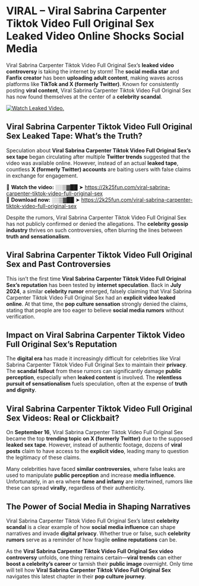 # VIRAL – Viral Sabrina Carpenter Tiktok Video Full Original Sex Leaked Video Online Shocks Social Media 

Viral Sabrina Carpenter Tiktok Video Full Original Sex’s **leaked video controversy** is taking the internet by storm! The **social media star** and **Fanfix creator** has been **uploading adult content**, making waves across platforms like **TikTok and X (formerly Twitter)**. Known for consistently posting **viral content**, Viral Sabrina Carpenter Tiktok Video Full Original Sex has now found themselves at the center of a **celebrity scandal**.  

[![Watch Leaked Video.](https://miro.medium.com/v2/resize:fit:828/format:webp/1*cilzJN44JGOrTw9NJCrNHA.gif "Watch Leaked Video")](https://2k25fun.com/viral-sabrina-carpenter-tiktok-video-full-original-sex)

## **Viral Sabrina Carpenter Tiktok Video Full Original Sex Leaked Tape: What’s the Truth?**  
Speculation about **Viral Sabrina Carpenter Tiktok Video Full Original Sex’s sex tape** began circulating after multiple **Twitter trends** suggested that the video was available online. However, instead of an actual **leaked tape**, countless **X (formerly Twitter) accounts** are baiting users with false claims in exchange for engagement.  

🔹 **Watch the video:** ░░▒▓██ ➤ https://2k25fun.com/viral-sabrina-carpenter-tiktok-video-full-original-sex  
🔹 **Download now:** ░░▒▓██ ➤ https://2k25fun.com/viral-sabrina-carpenter-tiktok-video-full-original-sex  

Despite the rumors, Viral Sabrina Carpenter Tiktok Video Full Original Sex has not publicly confirmed or denied the allegations. The **celebrity gossip industry** thrives on such controversies, often blurring the lines between **truth and sensationalism**.  

## **Viral Sabrina Carpenter Tiktok Video Full Original Sex and Past Controversies**  
This isn’t the first time **Viral Sabrina Carpenter Tiktok Video Full Original Sex’s reputation** has been tested by **internet speculation**. Back in **July 2024**, a similar **celebrity rumor** emerged, falsely claiming that Viral Sabrina Carpenter Tiktok Video Full Original Sex had an **explicit video leaked online**. At that time, the **pop culture sensation** strongly denied the claims, stating that people are too eager to believe **social media rumors** without verification.  

## **Impact on Viral Sabrina Carpenter Tiktok Video Full Original Sex’s Reputation**  
The **digital era** has made it increasingly difficult for celebrities like Viral Sabrina Carpenter Tiktok Video Full Original Sex to maintain their **privacy**. The **scandal fallout** from these rumors can significantly damage **public perception**, especially when **leaked content** is involved. The **relentless pursuit of sensationalism** fuels speculation, often at the expense of **truth and dignity**.  

## **Viral Sabrina Carpenter Tiktok Video Full Original Sex Videos: Real or Clickbait?**  
On **September 16**, Viral Sabrina Carpenter Tiktok Video Full Original Sex became the top **trending topic on X (formerly Twitter)** due to the supposed **leaked sex tape**. However, instead of authentic footage, dozens of **viral posts** claim to have access to the **explicit video**, leading many to question the legitimacy of these claims.  

Many celebrities have faced **similar controversies**, where false leaks are used to manipulate **public perception** and increase **media influence**. Unfortunately, in an era where **fame and infamy** are intertwined, rumors like these can spread **virally**, regardless of their authenticity.  

## **The Power of Social Media in Shaping Narratives**  
Viral Sabrina Carpenter Tiktok Video Full Original Sex’s latest **celebrity scandal** is a clear example of how **social media influence** can shape narratives and invade **digital privacy**. Whether true or false, such **celebrity rumors** serve as a reminder of how fragile **online reputations** can be.  

As the **Viral Sabrina Carpenter Tiktok Video Full Original Sex video controversy** unfolds, one thing remains certain—**viral trends** can either **boost a celebrity’s career** or tarnish their **public image** overnight. Only time will tell how **Viral Sabrina Carpenter Tiktok Video Full Original Sex** navigates this latest chapter in their **pop culture journey**. 